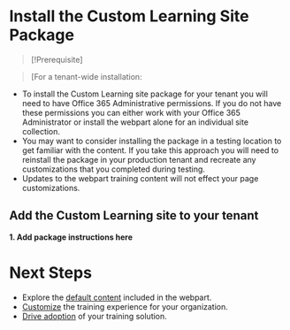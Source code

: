 # Install the Custom Learning Site Package

> [!Prerequisite]

> [For a tenant-wide installation:  

- To install the Custom Learning site package for your tenant you will need to have Office 365 Administrative permissions.  If you do not have these permissions you can either work with your Office 365 Administrator or install the webpart alone for an individual site collection.
- You may want to consider installing the package in a testing location to get familiar with the content.  If you take this approach you will need to reinstall the package in your production tenant and recreate any customizations that you completed during testing. 
- Updates to the webpart training content will not effect your page customizations.

## Add the Custom Learning site to your tenant 

**1. Add package instructions here**



# Next Steps
- Explore the [default content](sitecontent.md) included in the webpart.
- [Customize](customization.md) the training experience for your organization.
- [Drive adoption](driveadoption.md) of your training solution.

